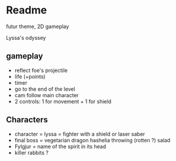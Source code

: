 # Readme

futur theme, 2D gameplay

Lyssa's odyssey

## gameplay

- reflect foe's projectile
- life (+points)
- timer
- go to the end of the level
- cam follow main character
- 2 controls: 1 for movement + 1 for shield

## Characters

- character = lyssa = fighter with a shield or laser saber
- final boss = vegetarian dragon hashelia throwing (rotten ?) salad
- Fylgjur = name of the spirit in its head
- killer rabbits ?
